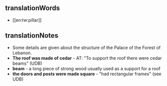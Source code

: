 ## translationWords

* [[en:tw:pillar]]

## translationNotes

* Some details are given about the structure of the Palace of the Forest of Lebanon.
* **The roof was made of cedar** - AT: "To support the roof there were cedar beams" (UDB)
* **beam** - a long piece of strong wood usually used as a support for a roof
* **the doors and posts were made square** - "had rectangular frames" (see UDB)
